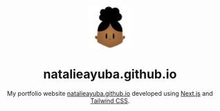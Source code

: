 <div align="center">
  <img src="https://raw.githubusercontent.com/natalieayuba/portfolio/0dedead459c1d198c9f3700d970171104ff81766/public/favicon.svg?token=ATB25THTZHPF2S7W2B5FC7TECTQKO" alt="Logo" width="100" />
  <h1>natalieayuba.github.io</h1>
  <p>My portfolio website <a href="natalieayuba.github.io" target="_blank">natalieayuba.github.io</a> developed using <a href="https://nextjs.org/" target="_blank">Next.js</a> and <a href="https://tailwindcss.com/" target="_blank">Tailwind CSS</a>.</p>
</div>
